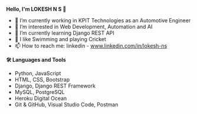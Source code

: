 **Hello, I'm LOKESH N S  👋**

- 💼 I’m currently working in KPIT Technologies as an Automotive Engineer
- 👀 I’m interested in Web Development, Automation and AI
- 🌱 I’m currently learning Django REST API 
- 🚀 I like Swimming and playing Cricket
- 📫 How to reach me: linkedin - www.linkedin.com/in/lokesh-ns

**🛠  Languages and Tools**

- Python, JavaScript
- HTML, CSS, Bootstrap
- Django, Django REST Framework
- MySQL, PostgreSQL
- Heroku Digital Ocean
- Git & GitHub, Visual Studio Code, Postman

